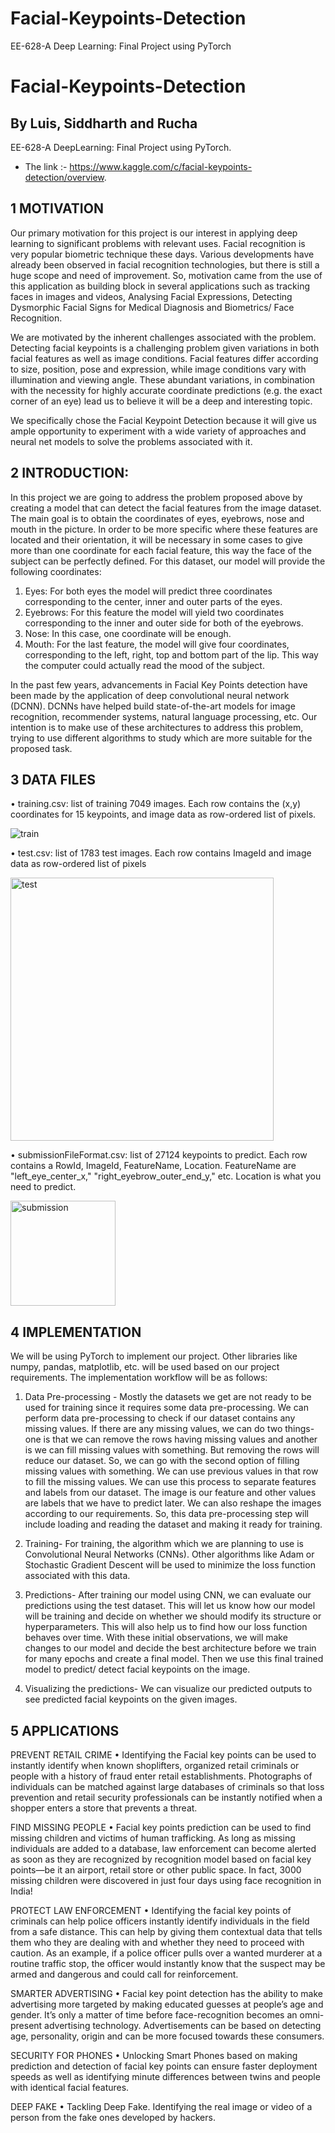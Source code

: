 # Facial-Keypoints-Detection
EE-628-A Deep Learning: Final Project using PyTorch

# Facial-Keypoints-Detection

## By Luis, Siddharth and Rucha

EE-628-A DeepLearning: Final Project using PyTorch.
* The link :- https://www.kaggle.com/c/facial-keypoints-detection/overview.

## 1 MOTIVATION

Our primary motivation for this project is our interest in applying deep learning to significant problems with relevant uses. Facial recognition is very popular biometric technique these days. Various developments have already been observed in facial recognition technologies, but there is still a huge scope and need of improvement. So, motivation came from the use of this application as building block in several applications such as tracking faces in images and videos, Analysing Facial Expressions, Detecting Dysmorphic Facial Signs for Medical Diagnosis and Biometrics/ Face Recognition. 

We are motivated by the inherent challenges associated with the problem. Detecting facial keypoints is a challenging problem given variations in both facial features as well as image conditions. Facial features differ according to size, position, pose and expression, while image conditions vary with illumination and viewing angle. These abundant variations, in combination with the necessity for highly accurate coordinate predictions (e.g. the exact corner of an eye) lead us to believe it will be a deep and interesting topic.

We specifically chose the Facial Keypoint Detection because it will give us ample opportunity to experiment with a wide variety of approaches and neural net models to solve the problems associated with it.

## 2 INTRODUCTION: 

In this project we are going to address the problem proposed above by creating a model that can detect the facial features from the image dataset. The main goal is to obtain the coordinates of eyes, eyebrows, nose and mouth in the picture. In order to be more specific where these features are located and their orientation, it will be necessary in some cases to give more than one coordinate for each facial feature, this way the face of the subject can be perfectly defined. For this dataset, our model will provide the following coordinates:

1.	Eyes: For both eyes the model will predict three coordinates corresponding to the center, inner and outer parts of the eyes.
2.	Eyebrows: For this feature the model will yield two coordinates corresponding to the inner and outer side for both of the eyebrows.
3.	Nose: In this case, one coordinate will be enough.
4.	Mouth: For the last feature, the model will give four coordinates, corresponding to the left, right, top and bottom part of the lip. This way the computer could actually read the mood of the subject.

In the past few years, advancements in Facial Key Points detection have been made by the application of deep convolutional neural network (DCNN). DCNNs have helped build state-of-the-art models for image recognition, recommender systems, natural language processing, etc. Our intention is to make use of these architectures to address this problem, trying to use different algorithms to study which are more suitable for the proposed task.
 

## 3	DATA FILES

•	training.csv: list of training 7049 images. Each row contains the (x,y) coordinates for 15 keypoints, and image data as row-ordered list of pixels.

 ![train](https://user-images.githubusercontent.com/50252196/68026058-e20e9580-fc84-11e9-94d8-fc8106f5cc76.png)

•	test.csv: list of 1783 test images. Each row contains ImageId and image data as row-ordered list of pixels

 
<img width="421" alt="test" src="https://user-images.githubusercontent.com/50252196/68026130-17b37e80-fc85-11e9-88ab-99d14aa3ce99.png">

•	submissionFileFormat.csv: list of 27124 keypoints to predict. Each row contains a RowId, ImageId, FeatureName, Location. FeatureName are "left_eye_center_x," "right_eyebrow_outer_end_y," etc. Location is what you need to predict. 

<img width="168" alt="submission" src="https://user-images.githubusercontent.com/50252196/68026212-6103ce00-fc85-11e9-9886-67c51d40145f.png">

## 4	IMPLEMENTATION
We will be using PyTorch to implement our project. Other libraries like numpy, pandas, matplotlib, etc. will be used based on our project requirements.
The implementation workflow will be as follows:
1.	Data Pre-processing - Mostly the datasets we get are not ready to be used for training since it requires some data pre-processing. We can perform data pre-processing to check if our dataset contains any missing values. If there are any missing values, we can do two things- one is that we can remove the rows having missing values and another is we can fill missing values with something. But removing the rows will reduce our dataset. So, we can go with the second option of filling missing values with something. We can use previous values in that row to fill the missing values.
We can use this process to separate features and labels from our dataset. The image is our feature and other values are labels that we have to predict later.
We can also reshape the images according to our requirements. 
So, this data pre-processing step will include loading and reading the dataset and making it ready for training.


2.	Training- For training, the algorithm which we are planning to use is Convolutional Neural Networks (CNNs). Other algorithms like Adam or Stochastic Gradient Descent will be used to minimize the loss function associated with this data.

3.	Predictions- After training our model using CNN, we can evaluate our predictions using the test dataset. This will let us know how our model will be training and decide on whether we should modify its structure or hyperparameters. This will also help us to find how our loss function behaves over time. With these initial observations, we will make changes to our model and decide the best architecture before we train for many epochs and create a final model. Then we use this final trained model to predict/ detect facial keypoints on the image.

4.	Visualizing the predictions- We can visualize our predicted outputs to see predicted facial keypoints on the given images.


## 5	APPLICATIONS

PREVENT RETAIL CRIME
•	Identifying the Facial key points can be used to instantly identify when known shoplifters, organized retail criminals or people with a history of fraud enter retail establishments. Photographs of individuals can be matched against large databases of criminals so that loss prevention and retail security professionals can be instantly notified when a shopper enters a store that prevents a threat. 

FIND MISSING PEOPLE
•	Facial key points prediction can be used to find missing children and victims of human trafficking. As long as missing individuals are added to a database, law enforcement can become alerted as soon as they are recognized by recognition model based on facial key points—be it an airport, retail store or other public space. In fact, 3000 missing children were discovered in just four days using face recognition in India!

PROTECT LAW ENFORCEMENT
•	Identifying the facial key points of criminals can help police officers instantly identify individuals in the field from a safe distance. This can help by giving them contextual data that tells them who they are dealing with and whether they need to proceed with caution. As an example, if a police officer pulls over a wanted murderer at a routine traffic stop, the officer would instantly know that the suspect may be armed and dangerous and could call for reinforcement.

SMARTER ADVERTISING
•	Facial key point detection has the ability to make advertising more targeted by making educated guesses at people’s age and gender. It’s only a matter of time before face-recognition becomes an omni-present advertising technology. Advertisements can be based on detecting age, personality, origin and can be more focused towards these consumers. 

SECURITY FOR PHONES
•	Unlocking Smart Phones based on making prediction and detection of facial key points can ensure faster deployment speeds as well as identifying minute differences between twins and people with identical facial features.

DEEP FAKE
•	Tackling Deep Fake. Identifying the real image or video of a person from the fake ones developed by hackers.
